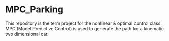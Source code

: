 # MPC_Parking

This repository is the term project for the nonlinear & optimal control class.
MPC (Model Predictive Control) is used to generate the path for a kinematic two dimensional car.
